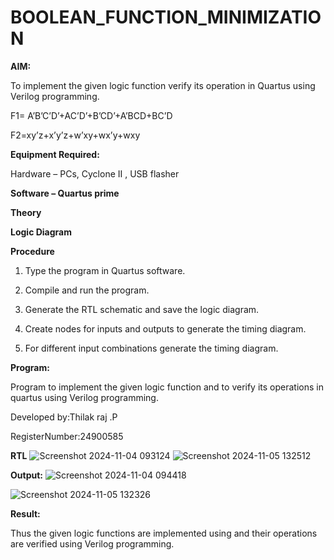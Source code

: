 # BOOLEAN_FUNCTION_MINIMIZATION

**AIM:**

To implement the given logic function verify its operation in Quartus using Verilog programming.

F1= A’B’C’D’+AC’D’+B’CD’+A’BCD+BC’D 

F2=xy’z+x’y’z+w’xy+wx’y+wxy

**Equipment Required:**

Hardware – PCs, Cyclone II , USB flasher

**Software – Quartus prime**

**Theory**

**Logic Diagram**

**Procedure**

1.	Type the program in Quartus software.

2.	Compile and run the program.

3.	Generate the RTL schematic and save the logic diagram.

4.	Create nodes for inputs and outputs to generate the timing diagram.

5.	For different input combinations generate the timing diagram.


**Program:**

 Program to implement the given logic function and to verify its operations in quartus using Verilog programming. 



Developed by:Thilak raj .P

RegisterNumber:24900585


**RTL**
![Screenshot 2024-11-04 093124](https://github.com/user-attachments/assets/04c9dc43-35e4-4d7a-96c0-79892c9788a5)
![Screenshot 2024-11-05 132512](https://github.com/user-attachments/assets/f5b17f41-de89-4f98-80bc-fda5c448c529)

**Output:**
![Screenshot 2024-11-04 094418](https://github.com/user-attachments/assets/60521c61-cbc2-4305-b622-fd88f3a31842)

![Screenshot 2024-11-05 132326](https://github.com/user-attachments/assets/22ed7e5f-071d-4678-80f6-c64c5b766730)


**Result:**

Thus the given logic functions are implemented using and their operations are verified using Verilog programming.

